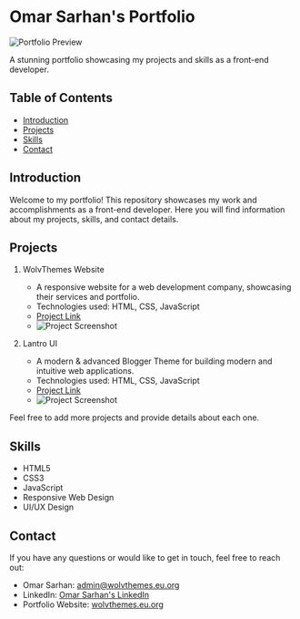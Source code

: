 # Omar Sarhan's Portfolio

![Portfolio Preview](portfolio-preview.png)

A stunning portfolio showcasing my projects and skills as a front-end developer.

## Table of Contents
- [Introduction](#introduction)
- [Projects](#projects)
- [Skills](#skills)
- [Contact](#contact)

## Introduction

Welcome to my portfolio! This repository showcases my work and accomplishments as a front-end developer. Here you will find information about my projects, skills, and contact details.

## Projects

1. WolvThemes Website
   - A responsive website for a web development company, showcasing their services and portfolio.
   - Technologies used: HTML, CSS, JavaScript
   - [Project Link](https://www.wolvthemes.eu.org/)
   - ![Project Screenshot](wolvthemes-screenshot.png)

2. Lantro UI
   - A modern & advanced Blogger Theme for building modern and intuitive web applications.
   - Technologies used: HTML, CSS, JavaScript
   - [Project Link](https://protein-towerss.blogspot.com/)
   - ![Project Screenshot](lantro-ui-screenshot.png)

Feel free to add more projects and provide details about each one.

## Skills

- HTML5
- CSS3
- JavaScript
- Responsive Web Design
- UI/UX Design

## Contact

If you have any questions or would like to get in touch, feel free to reach out:

- Omar Sarhan: [admin@wolvthemes.eu.org](mailto:admin@wolvthemes.eu.org)
- LinkedIn: [Omar Sarhan's LinkedIn](https://www.linkedin.com/in/wolvthemes)
- Portfolio Website: [wolvthemes.eu.org](https://www.wolvthemes.eu.org)
